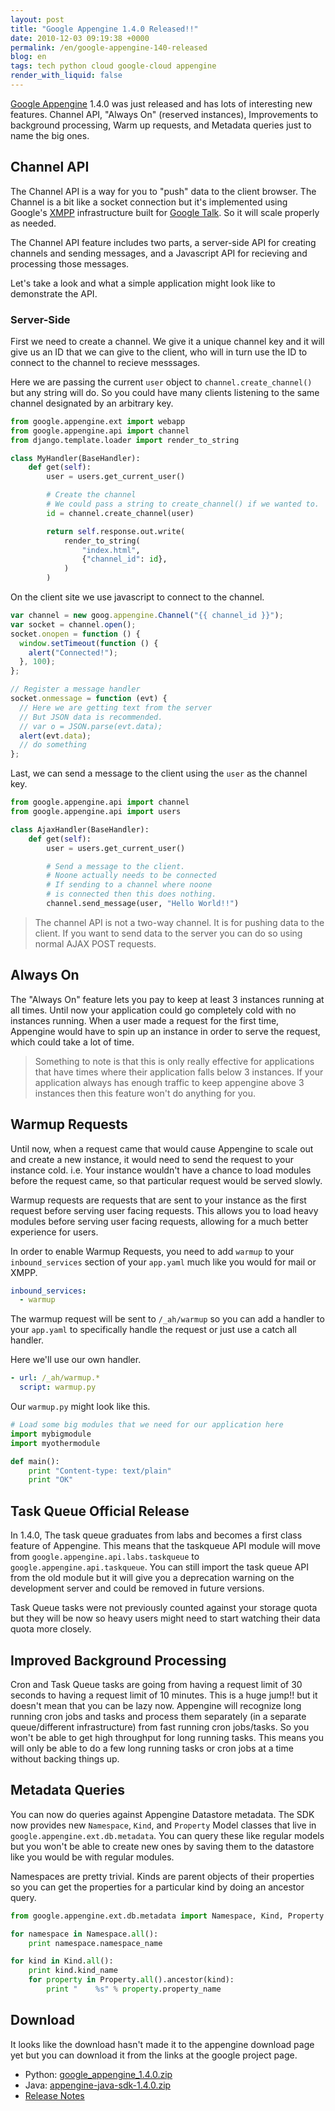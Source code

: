 ```yaml
---
layout: post
title: "Google Appengine 1.4.0 Released!!"
date: 2010-12-03 09:19:38 +0000
permalink: /en/google-appengine-140-released
blog: en
tags: tech python cloud google-cloud appengine
render_with_liquid: false
---
```


[Google Appengine](http://code.google.com/appengine/) 1.4.0 was just released and has lots of interesting new features. Channel API, "Always On" (reserved instances), Improvements to background processing, Warm up requests, and Metadata queries just to name the big ones.

## Channel API

The Channel API is a way for you to "push" data to the client browser. The Channel is a bit like a socket connection but it's implemented using Google's [XMPP](http://en.wikipedia.org/wiki/Extensible_Messaging_and_Presence_Protocol) infrastructure built for [Google Talk](http://www.google.com/talk/). So it will scale properly as needed.

The Channel API feature includes two parts, a server-side API for creating channels and sending messages, and a Javascript API for recieving and processing those messages.

Let's take a look and what a simple application might look like to demonstrate the API.

### Server-Side

First we need to create a channel. We give it a unique channel key and it will give us an ID that we can give to the client, who will in turn use the ID to connect to the channel to recieve messsages.

Here we are passing the current `user` object to `channel.create_channel()` but any string will do. So you could have many clients listening to the same channel designated by an arbitrary
key.

```python
from google.appengine.ext import webapp
from google.appengine.api import channel
from django.template.loader import render_to_string

class MyHandler(BaseHandler):
    def get(self):
        user = users.get_current_user()

        # Create the channel
        # We could pass a string to create_channel() if we wanted to.
        id = channel.create_channel(user)

        return self.response.out.write(
            render_to_string(
                "index.html",
                {"channel_id": id},
            )
        )
```

On the client site we use javascript to connect to the channel.

```javascript
var channel = new goog.appengine.Channel("{{ channel_id }}");
var socket = channel.open();
socket.onopen = function () {
  window.setTimeout(function () {
    alert("Connected!");
  }, 100);
};

// Register a message handler
socket.onmessage = function (evt) {
  // Here we are getting text from the server
  // But JSON data is recommended.
  // var o = JSON.parse(evt.data);
  alert(evt.data);
  // do something
};
```

Last, we can send a message to the client using the `user` as the channel key.

```python
from google.appengine.api import channel
from google.appengine.api import users

class AjaxHandler(BaseHandler):
    def get(self):
        user = users.get_current_user()

        # Send a message to the client.
        # Noone actually needs to be connected
        # If sending to a channel where noone
        # is connected then this does nothing.
        channel.send_message(user, "Hello World!!")
```

> The channel API is not a two-way channel. It is for pushing data to the client. If you want to send data to the server you can do so using normal AJAX POST requests.

## Always On

The "Always On" feature lets you pay to keep at least 3 instances running at all times. Until now your application could go completely cold with no instances running. When a user made a request for the first time, Appengine would have to spin up an instance in order to serve the request, which could take a lot of time.

> Something to note is that this is only really effective for applications that have times where their application falls below 3 instances. If your application always has enough traffic to keep appengine above 3 instances then this feature won't do anything for you.

## Warmup Requests

Until now, when a request came that would cause Appengine to scale out and create a new instance, it would need to send the request to your instance cold. i.e. Your instance wouldn't have a chance to load modules before the request came, so that particular request would be served slowly.

Warmup requests are requests that are sent to your instance as the first request before serving user facing requests. This allows you to load heavy modules before serving user facing requests, allowing for a much better experience for users.

In order to enable Warmup Requests, you need to add `warmup` to your `inbound_services` section of your `app.yaml` much like you would for mail or XMPP.

```yaml
inbound_services:
  - warmup
```

The warmup request will be sent to `/_ah/warmup` so you can add a handler to your `app.yaml` to specifically handle the request or just use a catch all handler.

Here we'll use our own handler.

```yaml
- url: /_ah/warmup.*
  script: warmup.py
```

Our `warmup.py` might look like this.

```python
# Load some big modules that we need for our application here
import mybigmodule
import myothermodule

def main():
    print "Content-type: text/plain"
    print "OK"
```

## Task Queue Official Release

In 1.4.0, The task queue graduates from labs and becomes a first class feature of Appengine. This means that the taskqueue API module will move from `google.appengine.api.labs.taskqueue` to `google.appengine.api.taskqueue`. You can still import the task queue API from the old module but it will give you a deprecation warning on the development server and could be removed in future versions.

Task Queue tasks were not previously counted against your storage quota but they will be now so heavy users might need to start watching their data quota more closely.

## Improved Background Processing

Cron and Task Queue tasks are going from having a request limit of 30 seconds to having a request limit of 10 minutes. This is a huge jump\!\! but it doesn't mean that you can be lazy now. Appengine will recognize long running cron jobs and tasks and process them separately (in a separate queue/different infrastructure) from fast running cron jobs/tasks. So you won't be able to get high throughput for long running tasks. This means you will only be able to do a few long running tasks or cron jobs at a time without backing things up.

## Metadata Queries

You can now do queries against Appengine Datastore metadata. The SDK now provides new `Namespace`, `Kind`, and `Property` Model classes that live in `google.appengine.ext.db.metadata`. You can query these like regular models but you won't be able to create new ones by saving them to the datastore like you would be with regular modules.

Namespaces are pretty trivial. Kinds are parent objects of their properties so you can get the properties for a particular kind by doing an ancestor query.

```python
from google.appengine.ext.db.metadata import Namespace, Kind, Property

for namespace in Namespace.all():
    print namespace.namespace_name

for kind in Kind.all():
    print kind.kind_name
    for property in Property.all().ancestor(kind):
        print "    %s" % property.property_name
```

## Download

It looks like the download hasn't made it to the appengine download page yet but you can download it from the links at the google project page.

- Python: [google_appengine_1.4.0.zip](http://code.google.com/p/googleappengine/downloads/detail?name=google_appengine_1.4.0.zip)
- Java: [appengine-java-sdk-1.4.0.zip](http://code.google.com/p/googleappengine/downloads/detail?name=appengine-java-sdk-1.4.0.zip)
- [Release Notes](http://code.google.com/p/googleappengine/wiki/SdkReleaseNotes)
